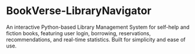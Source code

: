 # BookVerse-LibraryNavigator
An interactive Python-based Library Management System for self-help and fiction books, featuring user login, borrowing, reservations, recommendations, and real-time statistics. Built for simplicity and ease of use.
